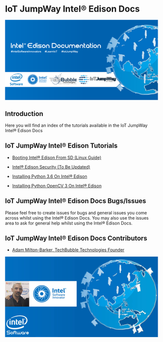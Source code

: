 # IoT JumpWay Intel® Edison Docs

![TechBubble IoT JumpWay Docs](../../images/Docs/Intel-Edison-Documentation.png)  

## Introduction

Here you will find an index of the tutorials available in the IoT JumpWay Intel® Edison Docs

## IoT JumpWay Intel® Edison Tutorials

- [Booting Intel® Edison From SD (Linux Guide)](https://github.com/TechBubbleTechnologies/IoT-JumpWay-Intel-Examples/blob/master/Intel-Edison/_DOCS/1-Booting-From-SD-Linux.md "Booting Intel® Edison From SD (Linux Guide)")

- [Intel® Edison Security (To Be Updated)](https://github.com/TechBubbleTechnologies/IoT-JumpWay-Intel-Examples/blob/master/Intel-Edison/_DOCS/2-Security.md "Intel® Edison Security (To Be Updated)")

- [Installing Python 3.6 On Intel® Edison](https://github.com/TechBubbleTechnologies/IoT-JumpWay-Intel-Examples/blob/master/Intel-Edison/_DOCS/3-Installing-Python-3-6.md "Installing Python 3.6 On Intel® Edison")

- [Installing Python OpenCV 3 On Intel® Edison](https://github.com/TechBubbleTechnologies/IoT-JumpWay-Intel-Examples/blob/master/Intel-Edison/_DOCS/4-Installing-OpenCV.md "Installing Python OpenCV 3 On Intel® Edison")

## IoT JumpWay Intel® Edison Docs Bugs/Issues

Please feel free to create issues for bugs and general issues you come across whilst using the Intel® Edison Docs. You may also use the issues area to ask for general help whilst using the Intel® Edison Docs.

## IoT JumpWay Intel® Edison Docs Contributors

- [Adam Milton-Barker, TechBubble Technologies Founder](https://github.com/AdamMiltonBarker "Adam Milton-Barker, TechBubble Technologies Founder")

![Adam Milton-Barker,  Intel Software Innovator](../../images/main/Intel-Software-Innovator.jpg)  